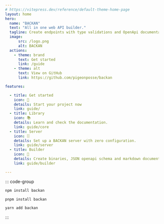 ```yaml
---
# https://vitepress.dev/reference/default-theme-home-page
layout: home
hero:
  name: "BACKAN"
  text: "All in one web API builder."
  tagline: Create endpoints with type validations and OpenApi documentation, safely and quickly.
  image:
      src: /logo.png
      alt: BACKAN
  actions:
    - theme: brand
      text: Get started
      link: /guide
    - theme: alt
      text: View on GitHub
      link: https://github.com/pigeonposse/backan

features:

  - title: Get started
    icon: 👋
    details: Start your project now
    link: guide/
  - title: Library
    icon: 📚
    details: Learn and check the documentation.
    link: guide/core
  - title: Server
    icon: 🗄️
    details: Set up a BACKAN server with zero configuration.
    link: guide/server
  - title: Builder
    icon: 🔢
    details: Create binaries, JSON openapi schema and markdown documentation of your BACKAN application.
    link: guide/builder

---
```


::: code-group

```bash [npm]
npm install backan
```

```bash [pnpm]
pnpm install backan
```

```bash [yarn]
yarn add backan
```

:::
